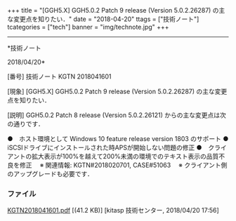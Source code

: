 ﻿+++
title = "[GGH5.X] GGH5.0.2 Patch 9 release (Version 5.0.2.26287) の主な変更点を知りたい．"
date = "2018-04-20"
ttags = ["技術ノート"]
tcategories = ["tech"]
banner = "img/technote.jpg"
+++

-----------------------------------------------------------------------------------------------------------------------------

*技術ノート

2018/04/20*


[番号]
技術ノート KGTN 2018041601

[現象]
[GGH5.X] GGH5.0.2 Patch 9 release (Version 5.0.2.26287)
の主な変更点を知りたい．

[説明]
GGH5.0.2 Patch 8 release (Version 5.0.2.26121)
からの主な変更点は次の通りです．

●　ホスト環境として Windows 10 feature release version 1803 のサポート
●　iSCSIドライブにインストールされた時APSが開始しない問題の修正
●　クライアントの拡大表示が100%を越えて200%未満の環境でのテキスト表示の品質不良を修正
　※ 関連情報: KGTN#2018020701, CASE#51063
　※ クライアント側のアップグレードも必要です．


### ファイル

 
 


[KGTN2018041601.pdf](http://techreport.kitasp.net/attachments/download/4010/KGTN2018041601.pdf)
 [(41.2 KB)] [kitasp 技術センター, 2018/04/20
17:56]


 


 

